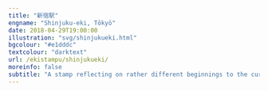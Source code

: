 ```yaml
---
title: "新宿駅"
engname: "Shinjuku-eki, Tōkyō"
date: 2018-04-29T19:00:00
illustration: "svg/shinjukueki.html"
bgcolour: "#e1dddc"
textcolour: "darktext"
url: /ekistampu/shinjukueki/
moreinfo: false
subtitle: "A stamp reflecting on rather different beginnings to the current massive, sprawling station"
---
```

